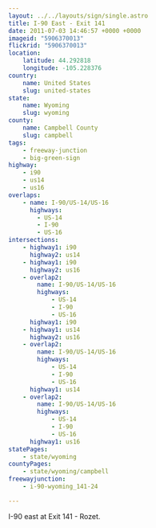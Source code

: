 ```yaml
---
layout: ../../layouts/sign/single.astro
title: I-90 East - Exit 141
date: 2011-07-03 14:46:57 +0000 +0000
imageid: "5906370013"
flickrid: "5906370013"
location:
    latitude: 44.292818
    longitude: -105.228376
country:
    name: United States
    slug: united-states
state:
    name: Wyoming
    slug: wyoming
county:
    name: Campbell County
    slug: campbell
tags:
    - freeway-junction
    - big-green-sign
highway:
    - i90
    - us14
    - us16
overlaps:
    - name: I-90/US-14/US-16
      highways:
        - US-14
        - I-90
        - US-16
intersections:
    - highway1: i90
      highway2: us14
    - highway1: i90
      highway2: us16
    - overlap2:
        name: I-90/US-14/US-16
        highways:
            - US-14
            - I-90
            - US-16
      highway1: i90
    - highway1: us14
      highway2: us16
    - overlap2:
        name: I-90/US-14/US-16
        highways:
            - US-14
            - I-90
            - US-16
      highway1: us14
    - overlap2:
        name: I-90/US-14/US-16
        highways:
            - US-14
            - I-90
            - US-16
      highway1: us16
statePages:
    - state/wyoming
countyPages:
    - state/wyoming/campbell
freewayjunction:
    - i-90-wyoming_141-24

---
```

I-90 east at Exit 141 - Rozet.